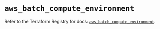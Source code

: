 # `aws_batch_compute_environment`

Refer to the Terraform Registry for docs: [`aws_batch_compute_environment`](https://registry.terraform.io/providers/hashicorp/aws/5.80.0/docs/resources/batch_compute_environment).
